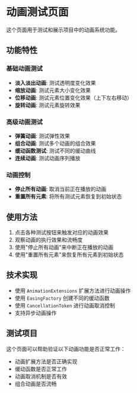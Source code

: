 # 动画测试页面

这个页面用于测试和展示项目中的动画系统功能。

## 功能特性

### 基础动画测试
- **淡入淡出动画**: 测试透明度变化效果
- **缩放动画**: 测试元素大小变化效果
- **位移动画**: 测试元素位置变化效果（上下左右移动）
- **旋转动画**: 测试元素旋转效果

### 高级动画测试
- **弹簧动画**: 测试弹性效果
- **组合动画**: 测试多个动画的组合效果
- **缓动函数测试**: 测试不同的缓动曲线
- **连续动画**: 测试动画序列播放

### 动画控制
- **停止所有动画**: 取消当前正在播放的动画
- **重置所有元素**: 将所有测试元素恢复到初始状态

## 使用方法

1. 点击各种测试按钮来触发对应的动画效果
2. 观察动画的执行效果和流畅度
3. 使用"停止所有动画"来中断正在播放的动画
4. 使用"重置所有元素"来恢复所有元素到初始状态

## 技术实现

- 使用 `AnimationExtensions` 扩展方法进行动画操作
- 使用 `EasingFactory` 创建不同的缓动函数
- 使用 `CancellationToken` 进行动画取消控制
- 支持异步动画操作

## 测试项目

这个页面可以帮助验证以下动画功能是否正常工作：
- 动画扩展方法是否正确实现
- 缓动函数是否正常工作
- 动画取消机制是否有效
- 组合动画是否流畅
